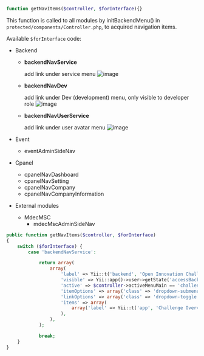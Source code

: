 ```php
function getNavItems($controller, $forInterface){}
```
This function is called to all modules by initBackendMenu() in `protected/components/Controller.php`, to acquired navigation items. 

Available `$forInterface` code:
  * Backend
    * **backendNavService**

      add link under service menu
      ![image](https://user-images.githubusercontent.com/5336690/71714621-8b226980-2e49-11ea-85ee-3c84f4719248.png)
    * **backendNavDev**

      add link under Dev (development) menu, only visible to developer role
      ![image](https://user-images.githubusercontent.com/5336690/71714606-8067d480-2e49-11ea-971d-9680ea2b2f27.png)
    * **backendNavUserService**

      add link under user avatar menu
      ![image](https://user-images.githubusercontent.com/5336690/71714577-63330600-2e49-11ea-921f-673471b66050.png)

  * Event
    * eventAdminSideNav
  * Cpanel
    * cpanelNavDashboard 
    * cpanelNavSetting
    * cpanelNavCompany
    * cpanelNavCompanyInformation
  * External modules
    * MdecMSC
      * mdecMscAdminSideNav

``` php
public function getNavItems($controller, $forInterface)
{
    switch ($forInterface) {
        case 'backendNavService':

            return array(
                array(
                    'label' => Yii::t('backend', 'Open Innovation Challenge'), 'url' => '#',
                    'visible' => Yii::app()->user->getState('accessBackend') == true,
                    'active' => $controller->activeMenuMain == 'challenge' ? true : false,
                    'itemOptions' => array('class' => 'dropdown-submenu'), 'submenuOptions' => array('class' => 'dropdown-menu'),
                    'linkOptions' => array('class' => 'dropdown-toggle', 'data-toggle' => 'dropdown'),
                    'items' => array(
                        array('label' => Yii::t('app', 'Challenge Overview'), 'url' => array('/challenge/backend'), 'visible' => Yii::app()->user->getState('accessBackend') == true),
                    ),
                ),
            );

            break;
    }
}
```